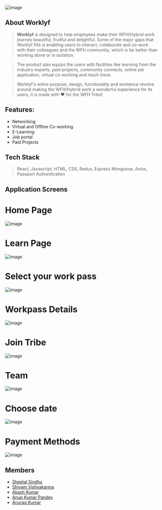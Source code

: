 
 ![image](https://user-images.githubusercontent.com/77065070/141605993-0099f02f-82d2-416e-a8de-6eab80f12ca9.png)

## About Worklyf
> **Worklyf** is designed to help employees make their WFH/Hybrid work journey beautiful, fruitful and delightful. Some of the major gaps that Worklyf fills is enabling users to interact, collaborate and co-work with their colleagues and the WFH community, which is far better than working alone or in isolation. 

> The product also equips the users with facilities like learning from the industry experts, paid projects, community connects, online job application, virtual co-working and much more. 

> Worklyf's entire purpose, design, functionality and existence revolve around making the WFH/Hybrid work a wonderful experience for its users, it is made with :heart: for the WFH Tribe!


## Features:
* Networking
* Virtual and Offline Co-working
* E-Learning
* Job portal
* Paid Projects

## Tech Stack
> React, Javascript, HTML, CSS, Redux, Express Mongoose, Axios, Passport Authentication



## Application Screens

# Home Page
![image](https://user-images.githubusercontent.com/77065070/141611389-39024934-135f-4cef-b560-c573bf362ece.png)

# Learn Page
![image](https://user-images.githubusercontent.com/77065070/141611409-f6385460-170a-4862-ba82-2189b9764bb3.png)

# Select your work pass
![image](https://user-images.githubusercontent.com/77065070/141611444-619f0542-3aa6-4dba-b9ea-14302b7fd424.png)

# Workpass Details
![image](https://user-images.githubusercontent.com/77065070/141611529-e463abdd-e98a-40c1-a47c-d6930755185b.png)


# Join Tribe
![image](https://user-images.githubusercontent.com/77065070/141611537-46d64725-3c67-4e6e-9cb6-806877475d18.png)

# Team 
![image](https://user-images.githubusercontent.com/77065070/141611551-f5d5923e-99a8-46d6-bb02-abc826c7321f.png)

# Choose date
![image](https://user-images.githubusercontent.com/77065070/141611616-6171498e-b0a4-4a50-b019-eca29622c2f5.png)

# Payment Methods
![image](https://user-images.githubusercontent.com/77065070/141611626-eab2e759-83ee-42c3-a9f8-2319bf016a85.png)





## Members
* [Sheetal Sindhu](https://github.com/sheetalsindhu)
* [Shivam Vishvakarma](https://github.com/shivamfw10)
* [Akash Kumar](https://github.com/Krakash06/Krakash06)
* [Anup Kumar Pandey](https://github.com/Anuppandey009)
* [Anurag Kumar](https://github.com/anurag-k01)
